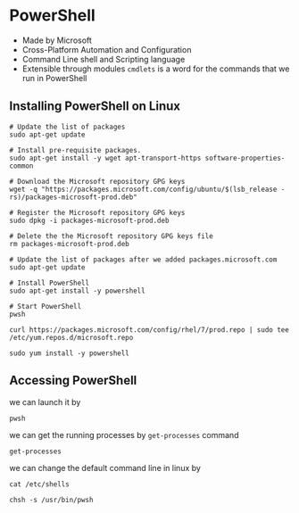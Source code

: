 # PowerShell
- Made by Microsoft
- Cross-Platform Automation and Configuration
- Command Line shell and Scripting language
- Extensible through modules
`cmdlets` is a word for the commands that we run in PowerShell

## Installing PowerShell on Linux

```
# Update the list of packages
sudo apt-get update

# Install pre-requisite packages.
sudo apt-get install -y wget apt-transport-https software-properties-common

# Download the Microsoft repository GPG keys
wget -q "https://packages.microsoft.com/config/ubuntu/$(lsb_release -rs)/packages-microsoft-prod.deb"

# Register the Microsoft repository GPG keys
sudo dpkg -i packages-microsoft-prod.deb

# Delete the the Microsoft repository GPG keys file
rm packages-microsoft-prod.deb

# Update the list of packages after we added packages.microsoft.com
sudo apt-get update

# Install PowerShell
sudo apt-get install -y powershell

# Start PowerShell
pwsh
```
```
curl https://packages.microsoft.com/config/rhel/7/prod.repo | sudo tee /etc/yum.repos.d/microsoft.repo

sudo yum install -y powershell
```
## Accessing PowerShell
we can launch it by 
```
pwsh
```
we can get the running processes by `get-processes` command
```
get-processes
```
we can change the default command line in linux by 
```
cat /etc/shells

chsh -s /usr/bin/pwsh 
```

